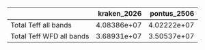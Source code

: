 |                          |   kraken_2026 |   pontus_2506 |
|:-------------------------|--------------:|--------------:|
| Total Teff all bands     |   4.08386e+07 |   4.02222e+07 |
| Total Teff WFD all bands |   3.68931e+07 |   3.50537e+07 |
